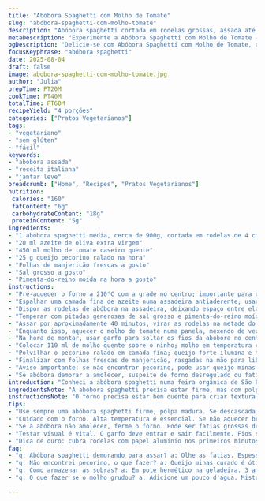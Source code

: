 ```yaml
---
title: "Abóbora Spaghetti com Molho de Tomate"
slug: "abobora-spaghetti-com-molho-tomate"
description: "Abóbora spaghetti cortada em rodelas grossas, assada até ficar macia e com fios soltos. Molho de tomate quente espalhado no centro das rodelas, coberto por queijo pecorino ralado e folhas frescas de manjericão. Uma versão vegetariana, sem glúten e sem ovos, que troca o parmesão por pecorino para aroma intenso e o azeite é reduzido para não mascarar o sabor. O cozimento respeita o ponto ideal pelo toque e visual da abóbora, com molho caseiro e um toque de pimenta-do-reino moída na hora para dar profundidade."
metaDescription: "Experimente a Abóbora Spaghetti com Molho de Tomate - uma receita vegetariana que traz sabores intensos e frescor."
ogDescription: "Delicie-se com Abóbora Spaghetti com Molho de Tomate, uma opção leve e cheia de sabor para suas refeições."
focusKeyphrase: "abóbora spaghetti"
date: 2025-08-04
draft: false
image: abobora-spaghetti-com-molho-tomate.jpg
author: "Julia"
prepTime: PT20M
cookTime: PT40M
totalTime: PT60M
recipeYield: "4 porções"
categories: ["Pratos Vegetarianos"]
tags:
- "vegetariano"
- "sem glúten"
- "fácil"
keywords:
- "abóbora assada"
- "receita italiana"
- "jantar leve"
breadcrumb: ["Home", "Recipes", "Pratos Vegetarianos"]
nutrition: 
 calories: "160"
 fatContent: "6g"
 carbohydrateContent: "18g"
 proteinContent: "5g"
ingredients:
- "1 abóbora spaghetti média, cerca de 900g, cortada em rodelas de 4 cm de espessura, sementes removidas"
- "20 ml azeite de oliva extra virgem"
- "450 ml molho de tomate caseiro quente"
- "25 g queijo pecorino ralado na hora"
- "Folhas de manjericão frescas a gosto"
- "Sal grosso a gosto"
- "Pimenta-do-reino moída na hora a gosto"
instructions:
- "Pré-aquecer o forno a 210°C com a grade no centro; importante para o calor distribuir por igual e garantir cozimento uniforme."
- "Espalhar uma camada fina de azeite numa assadeira antiaderente; usar azeite com sabor suave para não competir com o molho posteriormente."
- "Dispor as rodelas de abóbora na assadeira, deixando espaço entre elas; ajudar a criar crosta levemente dourada e evitar vapor excessivo."
- "Temperar com pitadas generosas de sal grosso e pimenta-do-reino moída na hora; esse sal realça o sabor natural da abóbora, a pimenta traz fundo aromático."
- "Assar por aproximadamente 40 minutos, virar as rodelas na metade do tempo; verificar maciez espetando com garfo — se desfiar facilmente, está na hora."
- "Enquanto isso, aquecer o molho de tomate numa panela, mexendo de vez em quando para não grudar; sabor ficará mais concentrado."
- "Na hora de montar, usar garfo para soltar os fios da abóbora no centro de cada rodela, criando um ninho natural de textura leve."
- "Colocar 110 ml de molho quente sobre o ninho; molho em temperatura certa evita choque térmico que endurece a abóbora."
- "Polvilhar o pecorino ralado em camada fina; queijo forte ilumina e traz nuance salgada, diferente do parmesão suave da receita original."
- "Finalizar com folhas frescas de manjericão, rasgadas na mão para liberar aromas; serve quente, mas não fervendo, para preservar frescor das ervas."
- "Aviso importante: se não encontrar pecorino, pode usar queijo minas padrão curado, mas rale fininho no momento para que derreta melhor."
- "Se abóbora demorar a amolecer, suspeite de forno desregulado ou fatias muito grossas — ajustar espessura na próxima vez ou usar micro-ondas antes do forno para acelerar."
introduction: "Conheci a abóbora spaghetti numa feira orgânica de São Paulo, parecia exótica e intrigante. Cortei rodelas grossas, um pouco diferente que já tinha visto, e assar virou vício. O segredo é respeitar o tempo no forno e soltar os fios no momento certo — se passar, vira um purê sem graça; se deixar menos, fica crocante demais e perde a textura alongada que fascina. A combinação com molho de tomate quente, feito na panela com toque de alho e uma pitada de açúcar, traz equilíbrio. Troquei parmesão por pecorino para aumentar o sabor, uma ousadia que compensou pela potência do queijo. Folhas de manjericão frescas quebradas com as mãos libertam aroma que explode no prato. Tudo pra entrada ou acompanhamento. Fica leve, aroma fresco, sabor da estação. Delírio pra quem curte o vegetal como protagonista."
ingredientsNote: "A abóbora spaghetti precisa estar firme, mas com polpa madura — se encontrar descascada, prefira pedaços mais firmes para cortar em rodela mais uniformes. O azeite usado deve ser extra virgem, mas sem amargor excessivo, pra não competir com o molho. O molho pode ser caseiro, feito com tomate fresco, cebola, alho, um pouco de manjericão e pitada de açúcar para reduzir acidez. Caso não tenha pecorino, o parmesão pode ser substituído por queijo minas padrão curado – o importante é ralar na hora para ganhar frescor e sabor na textura. Folhas de manjericão precisam estar frescas ao máximo para não amargar. Resultado final depende da qualidade dos ingredientes, então sempre prefira os frescos e evite industrializados."
instructionsNote: "O forno precisa estar bem quente para criar textura e caramelização nas bordas da abóbora. O uso do sal grosso ajuda a não afogar a abóbora na água.. ele tira um pouco da umidade, deixando mais concentrado o sabor e firmeza ao assar. Virar as rodelas na metade do tempo é fundamental; um lado com menos calor pode estar cru. O toque do garfo é seu melhor termômetro — os fios devem sair com facilidade, mas ainda firmes, não uma sopa. O molho deve estar quente para não esfriar ou endurecer o vegetal. Errar o queijo perde a graça — pecorino é ácido, definido, parmesão é mais suave. Esqueça queijo ralado comprado que empobrece sabor."
tips:
- "Use sempre uma abóbora spaghetti firme, polpa madura. Se descascada, pegue pedaços firmes. Rodelas de 4 cm darão melhor textura. Lembre do sal grosso. Esse passo é fundamental. Realça sabor. Não afoga com água e mantém firmezinha."
- "Cuidado com o forno. Alta temperatura é essencial. Se não aquecer bem, pode murchar a abóbora. Monte o prato com cuidado, ninho de fritas deve ser leve. Uma camada fina de molho quente em cada rodela. Isso evita choque térmico que endurece a abóbora. Não deixe esfriar."
- "Se a abóbora não amolecer, ferme o forno. Pode ser fatias grossas demais. Pense em usar micro-ondas antes. Assim adianta o cozimento. Outra coisa, sempre vire as rodelas na metade do tempo. Um lado cru não dá certo. Ah e nunca use queijo ralado comprado."
- "Testar visual é vital. O garfo deve entrar e sair facilmente. Fios soltos, textura. A cebola e o alho no molho dão um charme a mais. E se não tiver pecorino, queijo minas curado pode ser a solução. Rale sempre fresquinho. Mas não esqueça, manjericão fresco é essencial."
- "Dica de ouro: cubra rodelas com papel alumínio nos primeiros minutos. Isso deixa amolecer lentamente. Depois descubra para dourar. Texto e crocância que equilibram bem. Também pode ser feito como acompanhamento. Um prato versátil. Frio ou quente, sempre saboroso."
faq:
- "q: Abóbora spaghetti demorando para assar? a: Olhe as fatias. Espessura é crucial. Espete com garfo. Se não entrar fácil, volte pro forno. Cuidado com a temperatura também. Pode estar fria. Ah, e forno desregulado é mal também."
- "q: Não encontrei pecorino, o que fazer? a: Queijo minas curado é ótimo. Ralar na hora é o caminho. Evitar queijos em embalagem. Aroma fresco faz diferença. Lembre do sal. Pecorino é salgado, controle."
- "q: Como armazenar as sobras? a: Em pote hermético na geladeira. 3 a 4 dias é ideal. Reaqueça no forno. Nunca no micro-ondas. Isso deixa a textura estranha. Pode descongelar bem. Mas não guarde por longo tempo."
- "q: O que fazer se o molho grudou? a: Adicione um pouco d'água. Misture bem e reaqueça. Se ainda grudando, tente com azeite. Uma colher só. Isso ajuda a soltar. Mas evite molho espesso na próxima. Olhar dos ingredientes é fundamental."

---
```


